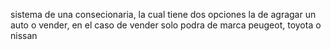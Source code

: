 sistema de una consecionaria, la cual tiene dos opciones la de agragar un auto o vender, en el caso de vender solo podra de marca peugeot, toyota o nissan